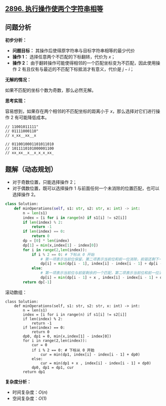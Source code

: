 ## [2896. 执行操作使两个字符串相等](https://leetcode.cn/problems/apply-operations-to-make-two-strings-equal/description/)

## 问题分析

**初步分析：**

- **问题目标：** 其操作后使得原字符串与目标字符串相等的最少代价
- **操作 1：** 选择任意两个不匹配的下标翻转，代价为 $x$；
- **操作 2：** 由于翻转操作可能使得相邻的一个匹配坐标变为不匹配，因此使用操作 2 有且仅有与最近的不匹配下标抵消才有意义，代价是 $j - i$；

**无解的情况：**

如果不匹配的坐标个数为奇数，那么必然无解。

**思考实现：**

容易想到，如果存在两个相邻的不匹配坐标的距离小于 $x$，那么选择对它们进行操作 2 有可能降低成本。

```
// 11001011111"
// 01111000110"
// x_xx__xx__x

// 0110010001101011010
// 1011110101000001100
// xx_xx__x__x_x_x_xx_
```

## 题解（动态规划）

- 对于奇数位置，只能选择操作 2；
- 对于偶数位置，既可以选择操作 1 与前面任何一个未消除的位置匹配，也可以选择操作 2。

``` Python []
class Solution:
    def minOperations(self, s1: str, s2: str, x: int) -> int:
        n = len(s1)
        index = [i for i in range(n) if s1[i] != s2[i]]
        if len(index) % 2:
            return -1
        if len(index) == 0:
            return 0
        dp = [0] * len(index)
        dp[1] = min(x,index[1] - index[0])
        for i in range(2,len(index)):
            if i % 2 == 0: # 下标从 0 开始
                # 第一项表示当前位保留，第二项表示当前位和前一位消除，前驱还剩下一个未匹配
                dp[i] = min(dp[i - 1], index[i] - index[i - 1] + dp[i - 2])
            else:
                # 第一项表示当前位与前驱剩余的一个匹配，第二项表示当前位和前一位消除
                dp[i] = min(dp[i - 1] + x , index[i] - index[i - 1] + dp[i - 2])
        return dp[-1]
```

滚动数组：

```
class Solution:
    def minOperations(self, s1: str, s2: str, x: int) -> int:
        n = len(s1)
        index = [i for i in range(n) if s1[i] != s2[i]]
        if len(index) % 2:
            return -1
        if len(index) == 0:
            return 0
        dp0, dp1 = 0, min(x,index[1] - index[0])
        for i in range(2,len(index)):
            cur = 0
            if i % 2 == 0: # 下标从 0 开始
                cur = min(dp1, index[i] - index[i - 1] + dp0)
            else:
                cur = min(dp1 + x , index[i] - index[i - 1] + dp0)
            dp0, dp1 = dp1, cur
        return dp1
```

**复杂度分析：**

- 时间复杂度：$O(n)$
- 空间复杂度：$O(1)$
